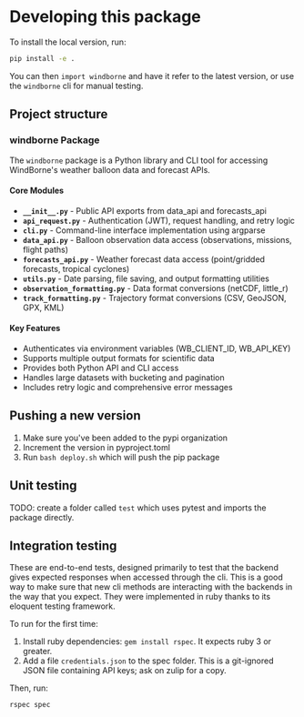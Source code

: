# Developing this package

To install the local version, run:
```bash
pip install -e .
```

You can then `import windborne` and have it refer to the latest version, or use the `windborne` cli for manual testing.

## Project structure

### windborne Package

The `windborne` package is a Python library and CLI tool for accessing WindBorne's weather balloon data and forecast APIs.

#### Core Modules

- **`__init__.py`** - Public API exports from data_api and forecasts_api
- **`api_request.py`** - Authentication (JWT), request handling, and retry logic
- **`cli.py`** - Command-line interface implementation using argparse
- **`data_api.py`** - Balloon observation data access (observations, missions, flight paths)
- **`forecasts_api.py`** - Weather forecast data access (point/gridded forecasts, tropical cyclones)
- **`utils.py`** - Date parsing, file saving, and output formatting utilities
- **`observation_formatting.py`** - Data format conversions (netCDF, little_r)
- **`track_formatting.py`** - Trajectory format conversions (CSV, GeoJSON, GPX, KML)

#### Key Features

- Authenticates via environment variables (WB_CLIENT_ID, WB_API_KEY)
- Supports multiple output formats for scientific data
- Provides both Python API and CLI access
- Handles large datasets with bucketing and pagination
- Includes retry logic and comprehensive error messages

## Pushing a new version
1. Make sure you've been added to the pypi organization
2. Increment the version in pyproject.toml
3. Run `bash deploy.sh` which will push the pip package

## Unit testing
TODO: create a folder called `test` which uses pytest and imports the package directly.

## Integration testing
These are end-to-end tests, designed primarily to test that the backend gives expected responses when accessed through the cli.
This is a good way to make sure that new cli methods are interacting with the backends in the way that you expect.
They were implemented in ruby thanks to its eloquent testing framework.

To run for the first time:
1. Install ruby dependencies: `gem install rspec`. It expects ruby 3 or greater.
2. Add a file `credentials.json` to the spec folder. This is a git-ignored JSON file containing API keys; ask on zulip for a copy.

Then, run:
```bash
rspec spec
```